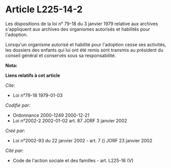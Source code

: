 # Article L225-14-2

Les dispositions de la loi n° 79-18 du 3 janvier 1979 relative aux archives s'appliquent aux archives des organismes
autorisés et habilités pour l'adoption.

Lorsqu'un organisme autorisé et habilité pour l'adoption cesse ses activités, les dossiers des enfants qui lui ont été remis
sont transmis au président du conseil général et conservés sous sa responsabilité.

**Nota:**



**Liens relatifs à cet article**

_Cite_:

  - Loi n°79-18 1979-01-03

_Codifié par_:

  - Ordonnance 2000-1249 2000-12-21
  - Loi n°2002-2 2002-01-02 art. 87 JORF 3 janvier 2002

_Créé par_:

  - Loi n°2002-93 du 22 janvier 2002 - art. 7 () JORF 23 janvier 2002

_Cité par_:

  - Code de l'action sociale et des familles - art. L225-16 (V)
